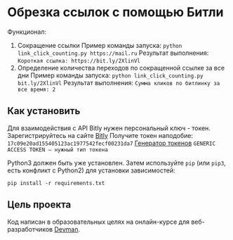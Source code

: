 # Обрезка ссылок с помощью Битли

Функционал:
1. Сокращение ссылки
Пример команды запуска: `python link_click_counting.py https://mail.ru`
Результат выполнения: `Короткая ссылка: https://bit.ly/2XlinVl`
2. Определение количества переходов по сокращенной ссылке за все дни
Пример команды запуска: `python link_click_counting.py bit.ly/2XlinVl`
Результат выполнения: `Сумма кликов по битлинку за все время: 2`


## Как установить

Для взаимодействия с API Bitly нужен персональный ключ - токен.
Зарегистрируйтесь на сайте [Bitly](https://bit.ly/)
Получите токен наподобие: `17c09e20ad155405123ac1977542fecf00231da7`
[Генератор токенов](https://bitly.com/a/oauth_apps)
`GENERIC ACCESS TOKEN — нужный тип токена`

Python3 должен быть уже установлен. Затем используйте `pip` (или `pip3`, есть конфликт с Python2) для установки зависимостей:

`pip install -r requirements.txt`


## Цель проекта

Код написан в образовательных целях на онлайн-курсе для веб-разработчиков [Devman](https://dvmn.org).
